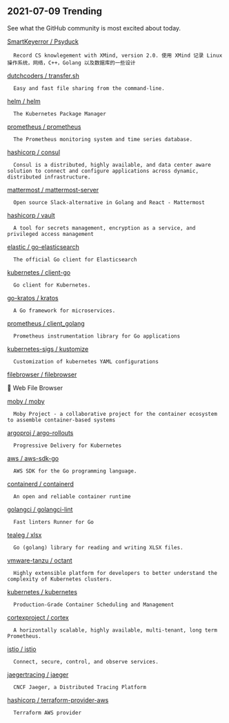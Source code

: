 ## 2021-07-09 Trending 
See what the GitHub community is most excited about today. 

[SmartKeyerror / Psyduck](https://github.com/SmartKeyerror/Psyduck) 

      Record CS knowlegement with XMind, version 2.0. 使用 XMind 记录 Linux 操作系统，网络，C++，Golang 以及数据库的一些设计
     
[dutchcoders / transfer.sh](https://github.com/dutchcoders/transfer.sh) 

      Easy and fast file sharing from the command-line.
     
[helm / helm](https://github.com/helm/helm) 

      The Kubernetes Package Manager
     
[prometheus / prometheus](https://github.com/prometheus/prometheus) 

      The Prometheus monitoring system and time series database.
     
[hashicorp / consul](https://github.com/hashicorp/consul) 

      Consul is a distributed, highly available, and data center aware solution to connect and configure applications across dynamic, distributed infrastructure.
     
[mattermost / mattermost-server](https://github.com/mattermost/mattermost-server) 

      Open source Slack-alternative in Golang and React - Mattermost
     
[hashicorp / vault](https://github.com/hashicorp/vault) 

      A tool for secrets management, encryption as a service, and privileged access management
     
[elastic / go-elasticsearch](https://github.com/elastic/go-elasticsearch) 

      The official Go client for Elasticsearch
     
[kubernetes / client-go](https://github.com/kubernetes/client-go) 

      Go client for Kubernetes.
     
[go-kratos / kratos](https://github.com/go-kratos/kratos) 

      A Go framework for microservices.
     
[prometheus / client_golang](https://github.com/prometheus/client_golang) 

      Prometheus instrumentation library for Go applications
     
[kubernetes-sigs / kustomize](https://github.com/kubernetes-sigs/kustomize) 

      Customization of kubernetes YAML configurations
     
[filebrowser / filebrowser](https://github.com/filebrowser/filebrowser) 

      
📂 Web File Browser
     
[moby / moby](https://github.com/moby/moby) 

      Moby Project - a collaborative project for the container ecosystem to assemble container-based systems
     
[argoproj / argo-rollouts](https://github.com/argoproj/argo-rollouts) 

      Progressive Delivery for Kubernetes
     
[aws / aws-sdk-go](https://github.com/aws/aws-sdk-go) 

      AWS SDK for the Go programming language.
     
[containerd / containerd](https://github.com/containerd/containerd) 

      An open and reliable container runtime
     
[golangci / golangci-lint](https://github.com/golangci/golangci-lint) 

      Fast linters Runner for Go
     
[tealeg / xlsx](https://github.com/tealeg/xlsx) 

      Go (golang) library for reading and writing XLSX files. 
     
[vmware-tanzu / octant](https://github.com/vmware-tanzu/octant) 

      Highly extensible platform for developers to better understand the complexity of Kubernetes clusters.
     
[kubernetes / kubernetes](https://github.com/kubernetes/kubernetes) 

      Production-Grade Container Scheduling and Management
     
[cortexproject / cortex](https://github.com/cortexproject/cortex) 

      A horizontally scalable, highly available, multi-tenant, long term Prometheus.
     
[istio / istio](https://github.com/istio/istio) 

      Connect, secure, control, and observe services.
     
[jaegertracing / jaeger](https://github.com/jaegertracing/jaeger) 

      CNCF Jaeger, a Distributed Tracing Platform
     
[hashicorp / terraform-provider-aws](https://github.com/hashicorp/terraform-provider-aws) 

      Terraform AWS provider
     
